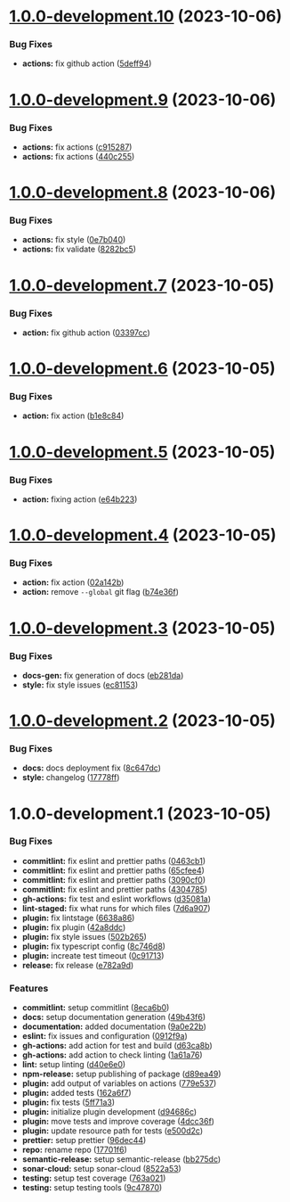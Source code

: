 # [1.0.0-development.10](https://github.com/ikari-engine/plugouts/compare/v1.0.0-development.9...v1.0.0-development.10) (2023-10-06)

### Bug Fixes

- **actions:** fix github action ([5deff94](https://github.com/ikari-engine/plugouts/commit/5deff94545061dfb1c8d0713d7b4a883772025a9))

# [1.0.0-development.9](https://github.com/ikari-engine/plugouts/compare/v1.0.0-development.8...v1.0.0-development.9) (2023-10-06)

### Bug Fixes

- **actions:** fix actions ([c915287](https://github.com/ikari-engine/plugouts/commit/c9152873a379db83d4e36907b0ef7be6bd5d610c))
- **actions:** fix actions ([440c255](https://github.com/ikari-engine/plugouts/commit/440c2558a0bf342aea9ed68062134c0ed13df896))

# [1.0.0-development.8](https://github.com/ikari-engine/plugouts/compare/v1.0.0-development.7...v1.0.0-development.8) (2023-10-06)

### Bug Fixes

- **actions:** fix style ([0e7b040](https://github.com/ikari-engine/plugouts/commit/0e7b0406de84aa2c55330f07a024b614e187708b))
- **actions:** fix validate ([8282bc5](https://github.com/ikari-engine/plugouts/commit/8282bc5aeb782d1811305d9a9e152f55967d67c2))

# [1.0.0-development.7](https://github.com/ikari-engine/plugouts/compare/v1.0.0-development.6...v1.0.0-development.7) (2023-10-05)

### Bug Fixes

- **action:** fix github action ([03397cc](https://github.com/ikari-engine/plugouts/commit/03397cc083b117998232abe037936ca985a3c0f5))

# [1.0.0-development.6](https://github.com/ikari-engine/plugouts/compare/v1.0.0-development.5...v1.0.0-development.6) (2023-10-05)

### Bug Fixes

- **action:** fix action ([b1e8c84](https://github.com/ikari-engine/plugouts/commit/b1e8c844a1d20ea5dcb06fe19ca6ef90f1355c93))

# [1.0.0-development.5](https://github.com/ikari-engine/plugouts/compare/v1.0.0-development.4...v1.0.0-development.5) (2023-10-05)

### Bug Fixes

- **action:** fixing action ([e64b223](https://github.com/ikari-engine/plugouts/commit/e64b223016955237366acf652ac3001a4a08d4ba))

# [1.0.0-development.4](https://github.com/ikari-engine/plugouts/compare/v1.0.0-development.3...v1.0.0-development.4) (2023-10-05)

### Bug Fixes

- **action:** fix action ([02a142b](https://github.com/ikari-engine/plugouts/commit/02a142bc11a0793a3ee8af230853c6543767fbf4))
- **action:** remove `--global` git flag ([b74e36f](https://github.com/ikari-engine/plugouts/commit/b74e36f4b5ee9624ac30a3b39b43a990a924c4fd))

# [1.0.0-development.3](https://github.com/ikari-engine/plugouts/compare/v1.0.0-development.2...v1.0.0-development.3) (2023-10-05)

### Bug Fixes

- **docs-gen:** fix generation of docs ([eb281da](https://github.com/ikari-engine/plugouts/commit/eb281da4d9522ed1deea61f03cb97d1896769874))
- **style:** fix style issues ([ec81153](https://github.com/ikari-engine/plugouts/commit/ec8115384d128595cd6195841d8ca462f632ec15))

# [1.0.0-development.2](https://github.com/ikari-engine/plugouts/compare/v1.0.0-development.1...v1.0.0-development.2) (2023-10-05)

### Bug Fixes

- **docs:** docs deployment fix ([8c647dc](https://github.com/ikari-engine/plugouts/commit/8c647dc31d3a61aff8646dc6b31b6932fcad1b70))
- **style:** changelog ([17778ff](https://github.com/ikari-engine/plugouts/commit/17778ffc492fa35881ffccd77e7bc5e91de307a2))

# 1.0.0-development.1 (2023-10-05)

### Bug Fixes

- **commitlint:** fix eslint and prettier paths ([0463cb1](https://github.com/ikari-engine/plugouts/commit/0463cb16e0be57753a0110c39cea572c7fa267d8))
- **commitlint:** fix eslint and prettier paths ([65cfee4](https://github.com/ikari-engine/plugouts/commit/65cfee44cfefdb171271851ef4babbd14095ffcb))
- **commitlint:** fix eslint and prettier paths ([3090cf0](https://github.com/ikari-engine/plugouts/commit/3090cf0637ba79d27a6a60ba2107d29f2ab26c0e))
- **commitlint:** fix eslint and prettier paths ([4304785](https://github.com/ikari-engine/plugouts/commit/4304785568ce3f66241f947bb2ae79c752d37412))
- **gh-actions:** fix test and eslint workflows ([d35081a](https://github.com/ikari-engine/plugouts/commit/d35081a5457a47e828a8946250f0ac86fc81f1ee))
- **lint-staged:** fix what runs for which files ([7d6a907](https://github.com/ikari-engine/plugouts/commit/7d6a907e0ae64ddc8f99fac0823fbc55bdc5c8fe))
- **plugin:** fix lintstage ([6638a86](https://github.com/ikari-engine/plugouts/commit/6638a86f22012500db71e84395791e0d814120ed))
- **plugin:** fix plugin ([42a8ddc](https://github.com/ikari-engine/plugouts/commit/42a8ddcacbe0948e89699cd0f2363a03203eeaf0))
- **plugin:** fix style issues ([502b265](https://github.com/ikari-engine/plugouts/commit/502b26520a0b273b43e00614f7406549b73d902a))
- **plugin:** fix typescript config ([8c746d8](https://github.com/ikari-engine/plugouts/commit/8c746d8e89676326fcb6de58973c2ba1e44c7ca4))
- **plugin:** increate test timeout ([0c91713](https://github.com/ikari-engine/plugouts/commit/0c91713f5e21cdde8c10316ec2d39e38cb03de6e))
- **release:** fix release ([e782a9d](https://github.com/ikari-engine/plugouts/commit/e782a9d586f22c2b29dcea3202bdb79be61acac3))

### Features

- **commitlint:** setup commitlint ([8eca6b0](https://github.com/ikari-engine/plugouts/commit/8eca6b032fb0409eee1e7a0c282a1ea92197508b))
- **docs:** setup documentation generation ([49b43f6](https://github.com/ikari-engine/plugouts/commit/49b43f643e3c582b0719dc08bbfe86b8423e24c2))
- **documentation:** added documentation ([9a0e22b](https://github.com/ikari-engine/plugouts/commit/9a0e22bbfe475eeb72791cbd490384d83978fd28))
- **eslint:** fix issues and configuration ([0912f9a](https://github.com/ikari-engine/plugouts/commit/0912f9ad2218bac8b31275249807813abe4480c8))
- **gh-actions:** add action for test and build ([d63ca8b](https://github.com/ikari-engine/plugouts/commit/d63ca8bd8e54137d7ce393691e0d4e0be9b07233))
- **gh-actions:** add action to check linting ([1a61a76](https://github.com/ikari-engine/plugouts/commit/1a61a769bc73f47d2045918556b12d5a9ecec34d))
- **lint:** setup linting ([d40e6e0](https://github.com/ikari-engine/plugouts/commit/d40e6e0260310ceac0a669b6ba1c1d8ff9dec55f))
- **npm-release:** setup publishing of package ([d89ea49](https://github.com/ikari-engine/plugouts/commit/d89ea49afe1b8defda4c6a1c768d34cd814111e3))
- **plugin:** add output of variables on actions ([779e537](https://github.com/ikari-engine/plugouts/commit/779e5376daed2209d5b0ffda6632eb621d313844))
- **plugin:** added tests ([162a6f7](https://github.com/ikari-engine/plugouts/commit/162a6f73a71241aeafa2bccd0cd05e5264f6e7a5))
- **plugin:** fix tests ([5ff71a3](https://github.com/ikari-engine/plugouts/commit/5ff71a3ef10a9937486b6d9a9e97b77716b5dbec))
- **plugin:** initialize plugin development ([d94686c](https://github.com/ikari-engine/plugouts/commit/d94686cf76335185005b14f5d65c56b32285bb73))
- **plugin:** move tests and improve coverage ([4dcc36f](https://github.com/ikari-engine/plugouts/commit/4dcc36f1b0450300d5eeda04d6734886a69b382d))
- **plugin:** update resource path for tests ([e500d2c](https://github.com/ikari-engine/plugouts/commit/e500d2c8ae424feb089dff3b48970be05a499e84))
- **prettier:** setup prettier ([96dec44](https://github.com/ikari-engine/plugouts/commit/96dec44b8acdb7f655a2bec4e9689f9ab40dd420))
- **repo:** rename repo ([17701f6](https://github.com/ikari-engine/plugouts/commit/17701f6b9261537898a7861e08927b84ef46c874))
- **semantic-release:** setup semantic-release ([bb275dc](https://github.com/ikari-engine/plugouts/commit/bb275dc879d292cf434583fc8fa733c4f4a7e9ab))
- **sonar-cloud:** setup sonar-cloud ([8522a53](https://github.com/ikari-engine/plugouts/commit/8522a536754b57ef4d626603eb6c53f390b05cb8))
- **testing:** setup test coverage ([763a021](https://github.com/ikari-engine/plugouts/commit/763a0212c0babee1e46a180ac3dade3f7e31524d))
- **testing:** setup testing tools ([9c47870](https://github.com/ikari-engine/plugouts/commit/9c47870968f8ad20b98e3b3cf50d87c8d37f4c07))
